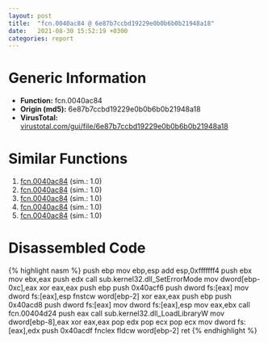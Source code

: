 ```yaml
---
layout: post
title:  "fcn.0040ac84 @ 6e87b7ccbd19229e0b0b6b0b21948a18"
date:   2021-08-30 15:52:19 +0300
categories: report
---
```


# Generic Information
- **Function:** fcn.0040ac84
- **Origin (md5):** 6e87b7ccbd19229e0b0b6b0b21948a18
- **VirusTotal:** [virustotal.com/gui/file/6e87b7ccbd19229e0b0b6b0b21948a18][virustotal_ref]



# Similar Functions

1. [fcn.0040ac84][similar_1_ref] (sim.: 1.0)
2. [fcn.0040ac84][similar_2_ref] (sim.: 1.0)
3. [fcn.0040ac84][similar_3_ref] (sim.: 1.0)
4. [fcn.0040ac84][similar_4_ref] (sim.: 1.0)
5. [fcn.0040ac84][similar_5_ref] (sim.: 1.0)


# Disassembled Code

{% highlight nasm %}
push ebp
mov ebp,esp
add esp,0xfffffff4
push ebx
mov ebx,eax
push edx
call sub.kernel32.dll_SetErrorMode
mov dword[ebp-0xc],eax
xor eax,eax
push ebp
push 0x40acf6
push dword fs:[eax]
mov dword fs:[eax],esp
fnstcw word[ebp-2]
xor eax,eax
push ebp
push 0x40acd8
push dword fs:[eax]
mov dword fs:[eax],esp
mov eax,ebx
call fcn.00404d24
push eax
call sub.kernel32.dll_LoadLibraryW
mov dword[ebp-8],eax
xor eax,eax
pop edx
pop ecx
pop ecx
mov dword fs:[eax],edx
push 0x40acdf
fnclex 
fldcw word[ebp-2]
ret 
{% endhighlight %}


[similar_1_ref]: /report/fcn.0040ac84@c4f32fc9d3680d79e17e52694f7c500f
[similar_2_ref]: /report/fcn.0040ac84@0ad8edd40a874a1aec993fe82d20aeec
[similar_3_ref]: /report/fcn.0040ac84@5a9e6257062d8fd09bc1612cd995b797
[similar_4_ref]: /report/fcn.0040ac84@a8c51c88e2272f2397cc463a3ffa4544
[similar_5_ref]: /report/fcn.0040ac84@5d991d1a7a9b58aecd5ee95b2d0d7bd9
[virustotal_ref]: https://www.virustotal.com/gui/file/6e87b7ccbd19229e0b0b6b0b21948a18